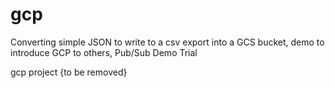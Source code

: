 # gcp
Converting simple JSON to write to a csv export into a GCS bucket, demo to introduce GCP to others, Pub/Sub Demo Trial

gcp project {to be removed}
